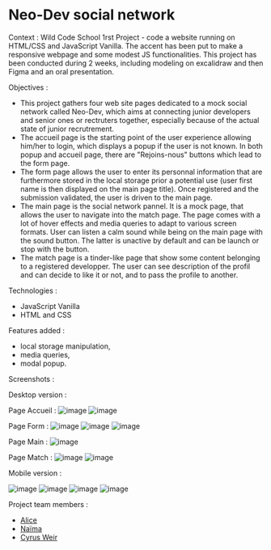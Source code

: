 # Neo-Dev social network

Context : Wild Code School 1rst Project - code a website running on HTML/CSS and JavaScript Vanilla. The accent has been put to make a responsive webpage and some modest JS functionalities.
This project has been conducted during 2 weeks, including modeling on excalidraw and then Figma and an oral presentation. 

Objectives : 
- This project gathers four web site pages dedicated to a mock social network called Neo-Dev, which aims at connecting junior developers and senior ones or rectruters together, especially because of the actual state of junior recrutrement.
- The accueil page is the starting point of the user experience allowing him/her to login, which displays a popup if the user is not known. In both popup and accueil page, there are "Rejoins-nous" buttons which lead to the form page.
- The form page allows the user to enter its personnal information that are furthermore stored in the local storage prior a potential use (user first name is then displayed on the main page title). Once registered and the submission validated, the user is driven to the main page.
- The main page is the social network pannel. It is a mock page, that allows the user to navigate into the match page. The page comes with a lot of hover effects and media queries to adapt to various screen formats. User can listen a calm sound while being on the main page with the sound button. The latter is unactive by default and can be launch or stop with the button.
- The match page is a tinder-like page that show some content belonging to a registered developper. The user can see description of the profil and can decide to like it or not, and to pass the profile to another.

Technologies : 
- JavaScript Vanilla
- HTML and CSS

Features added : 
- local storage manipulation,
- media queries,
- modal popup.

Screenshots :

Desktop version :

Page Accueil : 
![image](https://github.com/user-attachments/assets/209a38aa-c218-4cc4-83f4-98a37e067e2f)
![image](https://github.com/user-attachments/assets/ffb6b74a-ceba-4d4c-974f-52661ff64e6e)

Page Form : 
![image](https://github.com/user-attachments/assets/0b2090ee-b452-4538-a791-554aa8965ef2)
![image](https://github.com/user-attachments/assets/2c77ab8c-4748-46ea-b51f-986288c7eb90)
![image](https://github.com/user-attachments/assets/077cf366-9048-4cca-b416-c89b6ef9d9f7)

Page Main : 
![image](https://github.com/user-attachments/assets/5eac846b-763b-4ebb-99f3-bf906f41b547)

Page Match : 
![image](https://github.com/user-attachments/assets/7ed08faf-3aab-47a4-ace6-8d601f79c83e)
![image](https://github.com/user-attachments/assets/224a988b-fc50-44dc-8839-a398cdeed6d6)


Mobile version :

![image](https://github.com/user-attachments/assets/a575af18-bb75-4178-99f1-863daf3b5f85)
![image](https://github.com/user-attachments/assets/fca74d0c-fa67-4c65-8402-7fb1b02b2a61)
![image](https://github.com/user-attachments/assets/d25eb2bb-b1ef-40a8-9f9a-6e343ae836fe)
![image](https://github.com/user-attachments/assets/c2a873df-3a13-4551-9566-aef1b1bdff00)


Project team members :
<ul>
  <li>
    <a href="https://github.com/alicepgrd" alt="towards Alice's GitHub">Alice<a/>
  </li>
  <li>
    <a href="https://github.com/naiiipan44" alt="towards Naïma's GitHub">Naïma<a/> 
  </li>
  <li>
    <a href="https://github.com/CyrusWeir">Cyrus Weir</a>
  </li>
</ul>



  

